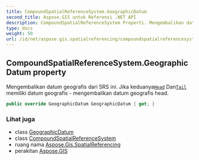 ```yaml
---
title: CompoundSpatialReferenceSystem.GeographicDatum
second_title: Aspose.GIS untuk Referensi .NET API
description: CompoundSpatialReferenceSystem Properti. Mengembalikan datum geografis dari SRS ini. Jika keduanyaHead DanTail memiliki datum geografis  mengembalikan datum geografis head.
type: docs
weight: 50
url: /id/net/aspose.gis.spatialreferencing/compoundspatialreferencesystem/geographicdatum/
---
```

## CompoundSpatialReferenceSystem.GeographicDatum property

Mengembalikan datum geografis dari SRS ini. Jika keduanya[`Head`](../head/) Dan[`Tail`](../tail/) memiliki datum geografis - mengembalikan datum geografis head.

```csharp
public override GeographicDatum GeographicDatum { get; }
```

### Lihat juga

* class [GeographicDatum](../../geographicdatum/)
* class [CompoundSpatialReferenceSystem](../)
* ruang nama [Aspose.Gis.SpatialReferencing](../../compoundspatialreferencesystem/)
* perakitan [Aspose.GIS](../../../)


